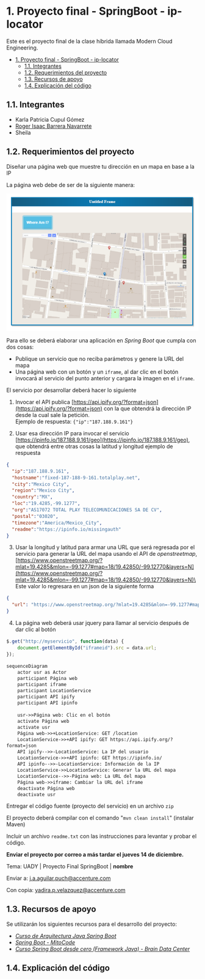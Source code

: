 <!-- markdownlint-disable-file MD029 -->

# 1. Proyecto final - SpringBoot - ip-locator

Este es el proyecto final de la clase híbrida llamada Modern Cloud Engineering.

- [1. Proyecto final - SpringBoot - ip-locator](#1-proyecto-final---springboot---ip-locator)
  - [1.1. Integrantes](#11-integrantes)
  - [1.2. Requerimientos del proyecto](#12-requerimientos-del-proyecto)
  - [1.3. Recursos de apoyo](#13-recursos-de-apoyo)
  - [1.4. Explicación del código](#14-explicación-del-código)

## 1.1. Integrantes
<!-- TODO: Agregar el nombre completo de Sheila -->
- Karla Patricia Cupul Gómez
- [Roger Isaac Barrera Navarrete](https://www.linkedin.com/in/ribn/)
- Sheila

## 1.2. Requerimientos del proyecto

Diseñar una página web que muestre tu dirección en un mapa en base a la IP

La página web debe de ser de la siguiente manera:

![Captura de ejemplo del resultado de la aplicación](img/example.png)

Para ello se deberá elaborar una aplicación en *Spring Boot* que cumpla con dos cosas:

- Publique un servicio que no reciba parámetros y genere la URL del mapa
- Una página web con un botón y un ``iframe``, al dar clic en el botón invocará al servicio del punto anterior y cargara la imagen en el ``iframe``.

El servicio por desarrollar deberá hacer lo siguiente

1. Invocar el API publica [https://api.ipify.org/?format=json](https://api.ipify.org/?format=json) con la que obtendrá la dirección IP desde la cual sale la petición.\
Ejemplo de respuesta: ``{"ip":"187.188.9.161"}``

2. Usar esa dirección IP para invocar el servicio [https://ipinfo.io/187.188.9.161/geo](https://ipinfo.io/187.188.9.161/geo), que obtendrá entre otras cosas la latitud y longitud ejemplo de respuesta

```json
{
  "ip":"187.188.9.161",
  "hostname":"fixed-187-188-9-161.totalplay.net",
  "city":"Mexico City",
  "region":"Mexico City",
  "country":"MX",
  "loc":"19.4285,-99.1277",
  "org":"AS17072 TOTAL PLAY TELECOMUNICACIONES SA DE CV",
  "postal":"03020",
  "timezone":"America/Mexico_City",
  "readme":"https://ipinfo.io/missingauth"
}
```

3. Usar la longitud y latitud para armar una URL que será regresada por el servicio para generar la URL del mapa usando el API de *openstreetmap*, [https://www.openstreetmap.org/?mlat=19.4285&mlon=-99.1277#map=18/19.42850/-99.12770&layers=N](https://www.openstreetmap.org/?mlat=19.4285&mlon=-99.1277#map=18/19.42850/-99.12770&layers=N)\
Este valor lo regresara en un json de la siguiente forma

```json
{
  "url": "https://www.openstreetmap.org/?mlat=19.4285&mlon=-99.1277#map=18/19.42850/-99.12770&layers=N"
}
```

4. La página web deberá usar jquery para llamar al servicio después de dar clic al botón

```javascript
$.get("http://myservicio", function(data) {
    document.getElementById("iframeid").src = data.url;
});
```

```mermaid
sequenceDiagram
    actor usr as Actor
    participant Página web
    participant iframe
    participant LocationService
    participant API ipify
    participant API ipinfo

    usr->>Página web: Clic en el botón
    activate Página web
    activate usr
    Página web->>+LocationService: GET /location
    LocationService->>+API ipify: GET https://api.ipify.org/?format=json
    API ipify-->>-LocationService: La IP del usuario
    LocationService->>+API ipinfo: GET https://ipinfo.io/
    API ipinfo-->>-LocationService: Información de la IP
    LocationService->>LocationService: Generar la URL del mapa
    LocationService-->>-Página web: La URL del mapa
    Página web->>iframe: Cambiar la URL del iframe
    deactivate Página web
    deactivate usr
```

Entregar el código fuente (proyecto del servicio) en un archivo ``zip``

El proyecto deberá compilar con el comando "``mvn clean install``" (instalar Maven)

Incluir un archivo ``readme.txt`` con las instrucciones para levantar y probar el código.

**Enviar el proyecto por correo a más tardar el jueves 14 de diciembre.**

Tema: UADY | Proyecto Final SpringBoot | **nombre**

Enviar a: [j.a.aguilar.puch@accenture.com][mail:aguilar]

Con copia: [yadira.p.velazquez@accenture.com][mail:yadira]

## 1.3. Recursos de apoyo

Se utilizarán los siguientes recursos para el desarrollo del proyecto:

- [*Curso de Arquitectura Java Spring Boot*][url:arquitecturajava]
- [*Spring Boot - MitoCode*][url:MitoCode]
- [*Curso Spring Boot desde cero (Framework Java) - Brain Data Center*][url:BrainDataCenter]

## 1.4. Explicación del código

[mail:yadira]: mailto:yadira.p.velazquez@accenture.com
[mail:aguilar]: mailto:j.a.aguilar.puch@accenture.com
[url:arquitecturajava]: https://cursos.arquitecturajava.com/p/spring-boot1
[url:MitoCode]: https://youtube.com/playlist?list=PLvimn1Ins-40wR4PC-YtTQ5TKt3vRrVwl
[url:BrainDataCenter]: https://youtube.com/playlist?list=PLCIjncxyvEHbSAhlMhSrMROJtg1s_tlG8
